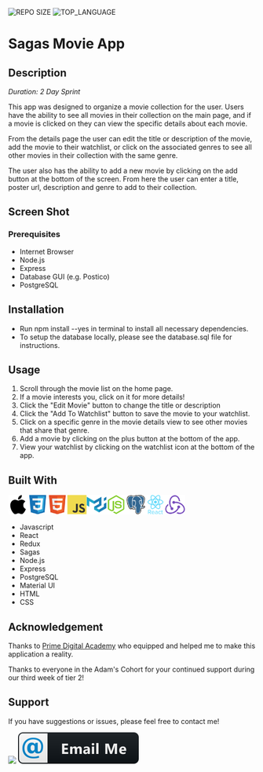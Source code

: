 ![REPO SIZE](https://img.shields.io/github/repo-size/brandon-lanier/weekend-movie-sagas/.svg?style=flat-square)
![TOP_LANGUAGE](https://img.shields.io/github/languages/top/brandon-lanier/weekend-movie-sagas/.svg?style=flat-square)
# Sagas Movie App

## Description

_Duration: 2 Day Sprint_

This app was designed to organize a movie collection for the user.  Users have the ability to see all movies in their collection on the main page, and if a movie is clicked on they can view the specific details about each movie.  

From the details page the user can edit the title or description of the movie, add the movie to their watchlist, or click on the associated genres to see all other movies in their collection with the same genre.

The user also has the ability to add a new movie by clicking on the add button at the bottom of the screen.  From here the user can enter a title, poster url, description and genre to add to their collection.

## Screen Shot

<!-- ![alt text](https://github.com/Brandon-Lanier/weekend-redux-feedback-loop/blob/master/public/images/screencapture.gif?raw=true) -->

### Prerequisites

- Internet Browser
- Node.js
- Express
- Database GUI (e.g. Postico)
- PostgreSQL


## Installation

- Run npm install --yes in terminal to install all necessary dependencies.
- To setup the database locally, please see the database.sql file for instructions.

## Usage

1. Scroll through the movie list on the home page.
2. If a movie interests you, click on it for more details!
3. Click the "Edit Movie" button to change the title or description
4. Click the "Add To Watchlist" button to save the movie to your watchlist.
5. Click on a specific genre in the movie details view to see other movies that share that genre.
6. Add a movie by clicking on the plus button at the bottom of the app.
7. View your watchlist by clicking on the watchlist icon at the bottom of the app.

## Built With

<a href="https://www.apple.com"><img src="https://raw.githubusercontent.com/devicons/devicon/master/icons/apple/apple-original.svg" height="40px" width="40px" /></a><a href="https://developer.mozilla.org/en-US/docs/Web/CSS"><img src="https://raw.githubusercontent.com/devicons/devicon/master/icons/css3/css3-original.svg" height="40px" width="40px" /></a><a href="https://developer.mozilla.org/en-US/docs/Web/HTML"><img src="https://raw.githubusercontent.com/devicons/devicon/master/icons/html5/html5-original.svg" height="40px" width="40px" /></a><a href="https://developer.mozilla.org/en-US/docs/Web/JavaScript"><img src="https://raw.githubusercontent.com/devicons/devicon/master/icons/javascript/javascript-original.svg" height="40px" width="40px" /></a><a href="https://material-ui.com/"><img src="https://raw.githubusercontent.com/devicons/devicon/master/icons/materialui/materialui-original.svg" height="40px" width="40px" /></a><a href="https://nodejs.org/en/"><img src="https://raw.githubusercontent.com/devicons/devicon/master/icons/nodejs/nodejs-original.svg" height="40px" width="40px" /></a><a href="https://www.postgresql.org/"><img src="https://raw.githubusercontent.com/devicons/devicon/master/icons/postgresql/postgresql-original.svg" height="40px" width="40px" /></a><a href="https://reactjs.org/"><img src="https://raw.githubusercontent.com/devicons/devicon/master/icons/react/react-original-wordmark.svg" height="40px" width="40px" /></a><a href="https://redux.js.org/"><img src="https://raw.githubusercontent.com/devicons/devicon/master/icons/redux/redux-original.svg" height="40px" width="40px" /></a>

- Javascript
- React
- Redux
- Sagas
- Node.js
- Express
- PostgreSQL
- Material UI
- HTML
- CSS

## Acknowledgement

Thanks to [Prime Digital Academy](www.primeacademy.io) who equipped and helped me to make this application a reality. 

Thanks to everyone in the Adam's Cohort for your continued support during our third week of tier 2!

## Support

If you have suggestions or issues, please feel free to contact me!

<a href="https://www.linkedin.com/in/brandon-lanier-b5678b26/"><img src="https://img.shields.io/badge/LinkedIn-0077B5?style=for-the-badge&logo=linkedin&logoColor=white" /></a>  <a href="mailto:brandonjlanier@gmail.com"><img src=https://raw.githubusercontent.com/johnturner4004/readme-generator/master/src/components/assets/images/email_me_button_icon_151852.svg /></a>